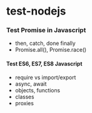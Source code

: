 # test-nodejs

### Test Promise in Javascript

- then, catch, done finally
- Promise.all(), Promise.race()

#### Test ES6, ES7, ES8 Javascript

- require vs import/export
- async, await
- objects, functions
- classes
- proxies
